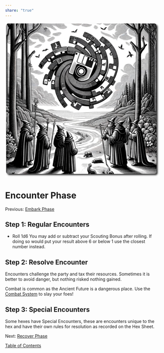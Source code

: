 ```yaml
---
share: "true"
---
```


![encounter-phase](./encounter-phase.png)    
    
# Encounter Phase    
Previous: [Embark Phase](./Embark-Phase.html)    
    
## Step 1: Regular Encounters    
    
- Roll 1d6 You may add or subtract your Scouting Bonus after rolling. If doing so would put your result above 6 or below 1 use the closest number instead.    
    
## Step 2: Resolve Encounter    
    
Encounters challenge the party and tax their resources. Sometimes it is better to avoid danger, but nothing risked nothing gained.     
    
Combat is common as the Ancient Future is a dangerous place. Use the [Combat System](./Combat-System.html) to slay your foes!    
    
## Step 3: Special Encounters    
    
Some hexes have Special Encounters, these are encounters unique to the hex and have their own rules for resolution as recorded on the Hex Sheet.    
    
Next: [Recover Phase](./Recover-Phase.html)    
    
[Table of Contents](./Table-of-Contents.html)